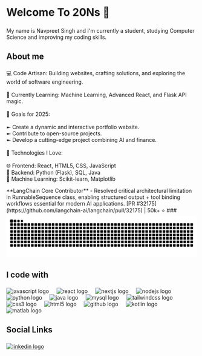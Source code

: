 <h1 align="left">Welcome To 20Ns 👋</h1>

###

<p align="left">My name is Navpreet Singh and I'm currently a student, studying Computer Science and improving my coding skills.</p>

###

<h2 align="left">About me</h2>

###

<p align="left">💻 Code Artisan: Building websites, crafting solutions, and exploring the world of software engineering.<br><br>🌱 Currently Learning: Machine Learning, Advanced React, and Flask API magic.<br><br>🚀 Goals for 2025:<br><br>➼ Create a dynamic and interactive portfolio website.<br>➼ Contribute to open-source projects.<br>➼ Develop a cutting-edge project combining AI and finance.<br><br>🎨 Technologies I Love:<br><br>🌐 Frontend: React, HTML5, CSS, JavaScript<br>🔧 Backend: Python (Flask), SQL, Java<br>🧠 Machine Learning: Scikit-learn, Matplotlib</p>
 **LangChain Core Contributor** - Resolved critical architectural limitation in RunnableSequence class, enabling
  structured output + tool binding workflows essential for modern AI applications. [PR
  #32175](https://github.com/langchain-ai/langchain/pull/32175) | 50k+ ⭐
###

<img src="https://raw.githubusercontent.com/20ns/20ns/output/snake.svg" alt="Snake animation" />

###

<h2 align="left">I code with</h2>

###

<div align="left">
  <img src="https://cdn.jsdelivr.net/gh/devicons/devicon/icons/javascript/javascript-original.svg" height="40" alt="javascript logo"  />
  <img width="12" />
  <img src="https://cdn.jsdelivr.net/gh/devicons/devicon/icons/react/react-original.svg" height="40" alt="react logo"  />
  <img width="12" />
  <img src="https://cdn.jsdelivr.net/gh/devicons/devicon/icons/nextjs/nextjs-original.svg" height="40" alt="nextjs logo"  />
  <img width="12" />
  <img src="https://cdn.jsdelivr.net/gh/devicons/devicon/icons/nodejs/nodejs-original.svg" height="40" alt="nodejs logo"  />
  <img width="12" />
  <img src="https://cdn.jsdelivr.net/gh/devicons/devicon/icons/python/python-original.svg" height="40" alt="python logo"  />
  <img width="12" />
  <img src="https://cdn.jsdelivr.net/gh/devicons/devicon/icons/java/java-original.svg" height="40" alt="java logo"  />
  <img width="12" />
  <img src="https://cdn.jsdelivr.net/gh/devicons/devicon/icons/mysql/mysql-original.svg" height="40" alt="mysql logo"  />
  <img width="12" />
  <img src="https://cdn.jsdelivr.net/gh/devicons/devicon/icons/tailwindcss/tailwindcss-original-wordmark.svg" height="40" alt="tailwindcss logo"  />
  <img width="12" />
  <img src="https://cdn.jsdelivr.net/gh/devicons/devicon/icons/css3/css3-original.svg" height="40" alt="css3 logo"  />
  <img width="12" />
  <img src="https://cdn.jsdelivr.net/gh/devicons/devicon/icons/html5/html5-original.svg" height="40" alt="html5 logo"  />
  <img width="12" />
  <img src="https://cdn.jsdelivr.net/gh/devicons/devicon/icons/github/github-original.svg" height="40" alt="github logo"  />
  <img width="12" />
  <img src="https://cdn.jsdelivr.net/gh/devicons/devicon/icons/kotlin/kotlin-original.svg" height="40" alt="kotlin logo"  />
  <img width="12" />
  <img src="https://cdn.jsdelivr.net/gh/devicons/devicon/icons/matlab/matlab-original.svg" height="40" alt="matlab logo"  />
</div>

###

<h2 align="left">Social Links</h2>

###

<div align="left">
  <a href="https://www.linkedin.com/in/navpreetsinghcs/" target="_blank">
    <img src="https://raw.githubusercontent.com/maurodesouza/profile-readme-generator/master/src/assets/icons/social/linkedin/default.svg" width="52" height="40" alt="linkedin logo"  />
  </a>
</div>

###
